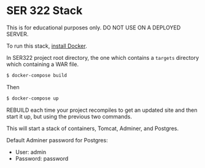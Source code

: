 # SER 322 Stack

This is for educational purposes only. DO NOT USE ON A DEPLOYED SERVER.

To run this stack, [install Docker](https://docs.docker.com/install/).

In SER322 project root directory, the one which contains a `targets` directory which containing a WAR file.

```bash
$ docker-compose build
```

Then

```bash
$ docker-compose up
```

REBUILD each time your project recompiles to get an updated site and then start it up, but using the previous two commands.

This will start a stack of containers, Tomcat, Adminer, and Postgres. 

Default Adminer password for Postgres: 

 - User: admin
 - Password: password
